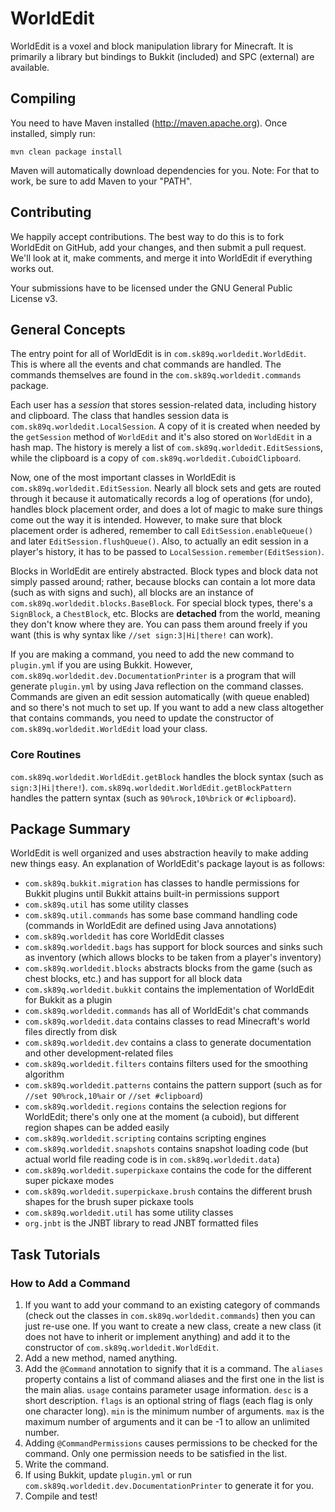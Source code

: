 WorldEdit
=========

WorldEdit is a voxel and block manipulation library for Minecraft. It is
primarily a library but bindings to Bukkit (included) and SPC (external)
are available.

Compiling
---------

You need to have Maven installed (http://maven.apache.org). Once installed,
simply run:

    mvn clean package install
    
Maven will automatically download dependencies for you. Note: For that to work,
be sure to add Maven to your "PATH".

Contributing
------------

We happily accept contributions. The best way to do this is to fork
WorldEdit on GitHub, add your changes, and then submit a pull request. We'll
look at it, make comments, and merge it into WorldEdit if everything
works out.

Your submissions have to be licensed under the GNU General Public License v3.

General Concepts
----------------

The entry point for all of WorldEdit is in `com.sk89q.worldedit.WorldEdit`.
This is where all the events and chat commands are handled. The commands
themselves are found in the `com.sk89q.worldedit.commands` package.

Each user has a _session_ that stores session-related data, including
history and clipboard. The class that handles session data is
`com.sk89q.worldedit.LocalSession`. A copy of it is created when needed
by the `getSession` method of `WorldEdit` and it's also stored on
`WorldEdit` in a hash map. The history is merely a list of
`com.sk89q.worldedit.EditSession`s, while the clipboard is a copy of
`com.sk89q.worldedit.CuboidClipboard`.

Now, one of the most important classes in WorldEdit is
`com.sk89q.worldedit.EditSession`. Nearly all block sets and gets are routed
through it because it automatically records a log of operations (for undo),
handles block placement order, and does a lot of magic to make sure things
come out the way it is intended. However, to make sure that block placement
order is adhered, remember to call `EditSession.enableQueue()` and later
`EditSession.flushQueue()`. Also, to actually an edit session in a player's
history, it has to be passed to `LocalSession.remember(EditSession)`.

Blocks in WorldEdit are entirely abstracted. Block types and block data not
simply passed around; rather, because blocks can contain a lot more data
(such as with signs and such), all blocks are an instance of
`com.sk89q.worldedit.blocks.BaseBlock`. For special block types, there's
a `SignBlock`, a `ChestBlock`, etc. Blocks are __detached__ from the world,
meaning they don't know where they are. You can pass them around freely
if you want (this is why syntax like `//set sign:3|Hi|there!` can work).

If you are making a command, you need to add the new command to `plugin.yml`
if you are using Bukkit. However,
`com.sk89q.worldedit.dev.DocumentationPrinter` is a program that will
generate `plugin.yml` by using Java reflection on the command classes.
Commands are given an edit session automatically (with queue
enabled) and so there's not much to set up. If you want to add a new class
altogether that contains commands, you need to update the constructor of
`com.sk89q.worldedit.WorldEdit` load your class.

### Core Routines ###

`com.sk89q.worldedit.WorldEdit.getBlock` handles the block syntax
(such as `sign:3|Hi|there!`).
`com.sk89q.worldedit.WorldEdit.getBlockPattern` handles the pattern
syntax (such as `90%rock,10%brick` or `#clipboard`).

Package Summary
---------------

WorldEdit is well organized and uses abstraction heavily to make adding new
things easy. An explanation of WorldEdit's package layout is as follows:

* `com.sk89q.bukkit.migration` has classes to handle permissions for
  Bukkit plugins until Bukkit attains built-in permissions support
* `com.sk89q.util` has some utility classes
* `com.sk89q.util.commands` has some base command handling code
  (commands in WorldEdit are defined using Java annotations)
* `com.sk89q.worldedit` has core WorldEdit classes
* `com.sk89q.worldedit.bags` has support for block sources and sinks
  such as inventory (which allows blocks to be taken from a player's
  inventory)
* `com.sk89q.worldedit.blocks` abstracts blocks from the game
  (such as chest blocks, etc.) and has support for all block data
* `com.sk89q.worldedit.bukkit` contains the implementation of WorldEdit
  for Bukkit as a plugin
* `com.sk89q.worldedit.commands` has all of WorldEdit's chat commands
* `com.sk89q.worldedit.data` contains classes to read Minecraft's world
  files directly from disk
* `com.sk89q.worldedit.dev` contains a class to generate documentation
  and other development-related files
* `com.sk89q.worldedit.filters` contains filters used for the smoothing
  algorithm
* `com.sk89q.worldedit.patterns` contains the pattern support
  (such as for `//set 90%rock,10%air` or `//set #clipboard`)
* `com.sk89q.worldedit.regions` contains the selection regions for
  WorldEdit; there's only one at the moment (a cuboid), but different
  region shapes can be added easily
* `com.sk89q.worldedit.scripting` contains scripting engines
* `com.sk89q.worldedit.snapshots` contains snapshot loading code (but
  actual world file reading code is in `com.sk89q.worldedit.data`)
* `com.sk89q.worldedit.superpickaxe` contains the code for the different
  super pickaxe modes
* `com.sk89q.worldedit.superpickaxe.brush` contains the different brush
  shapes for the brush super pickaxe tools
* `com.sk89q.worldedit.util` has some utility classes
* `org.jnbt` is the JNBT library to read JNBT formatted files

Task Tutorials
--------------

### How to Add a Command ###

1. If you want to add your command to an existing category of commands
   (check out the classes in `com.sk89q.worldedit.commands`) then you
   can just re-use one. If you want to create a new class, create a new
   class (it does not have to inherit or implement anything) and add it
   to the constructor of `com.sk89q.worldedit.WorldEdit`.
2. Add a new method, named anything.
3. Add the `@Command` annotation to signify that it is a command. The
    `aliases` property contains a list of command aliases and the first
    one in the list is the main alias. `usage` contains parameter usage
    information. `desc` is a short description. `flags` is an optional
    string of flags (each flag is only one character long).
    `min` is the minimum number of arguments. `max` is the maximum number of
    arguments and it can be -1 to allow an unlimited number.
4. Adding `@CommandPermissions` causes permissions to be checked for the
   command. Only one permission needs to be satisfied in the list.
5. Write the command.
6. If using Bukkit, update `plugin.yml` or run
   `com.sk89q.worldedit.dev.DocumentationPrinter` to generate it for you.
7. Compile and test!
